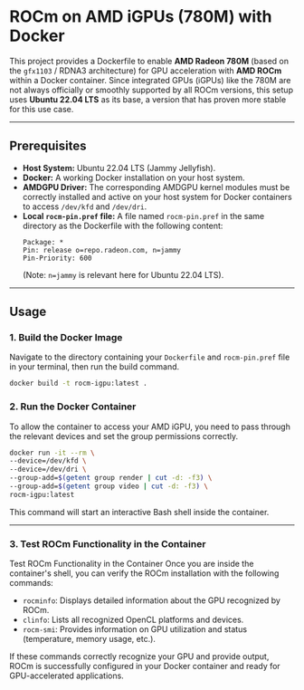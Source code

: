 # ROCm on AMD iGPUs (780M) with Docker

This project provides a Dockerfile to enable **AMD Radeon 780M** (based on the `gfx1103` / RDNA3 architecture) for GPU acceleration with **AMD ROCm** within a Docker container. Since integrated GPUs (iGPUs) like the 780M are not always officially or smoothly supported by all ROCm versions, this setup uses **Ubuntu 22.04 LTS** as its base, a version that has proven more stable for this use case.

---

## Prerequisites

* **Host System:** Ubuntu 22.04 LTS (Jammy Jellyfish).
* **Docker:** A working Docker installation on your host system.
* **AMDGPU Driver:** The corresponding AMDGPU kernel modules must be correctly installed and active on your host system for Docker containers to access `/dev/kfd` and `/dev/dri`.
* **Local `rocm-pin.pref` file:** A file named `rocm-pin.pref` in the same directory as the Dockerfile with the following content:
    ```
    Package: *
    Pin: release o=repo.radeon.com, n=jammy
    Pin-Priority: 600
    ```
    (Note: `n=jammy` is relevant here for Ubuntu 22.04 LTS).

---

## Usage

### 1. Build the Docker Image

Navigate to the directory containing your `Dockerfile` and `rocm-pin.pref` file in your terminal, then run the build command.

```bash
docker build -t rocm-igpu:latest .
```

### 2. Run the Docker Container
To allow the container to access your AMD iGPU, you need to pass through the relevant devices and set the group permissions correctly.

```bash
docker run -it --rm \
--device=/dev/kfd \
--device=/dev/dri \
--group-add=$(getent group render | cut -d: -f3) \
--group-add=$(getent group video | cut -d: -f3) \
rocm-igpu:latest
```

This command will start an interactive Bash shell inside the container.

---

### 3. Test ROCm Functionality in the Container

Test ROCm Functionality in the Container
Once you are inside the container's shell, you can verify the ROCm installation with the following commands:

- `rocminfo`: Displays detailed information about the GPU recognized by ROCm. 
- `clinfo`: Lists all recognized OpenCL platforms and devices.
- `rocm-smi`: Provides information on GPU utilization and status (temperature, memory usage, etc.).

If these commands correctly recognize your GPU and provide output, ROCm is successfully configured in your Docker container and ready for GPU-accelerated applications.

